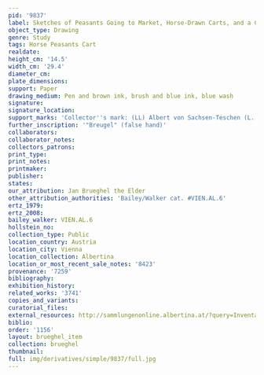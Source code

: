 ```yaml
---
pid: '9837'
label: Sketches of Peasants Going to Market, Horse-Drawn Carts, and a Cutler
object_type: Drawing
genre: Study
tags: Horse Peasants Cart
realdate: 
height_cm: '14.5'
width_cm: '29.4'
diameter_cm: 
plate_dimensions: 
support: Paper
drawing_medium: Pen and brown ink, brush and blue ink, blue wash
signature: 
signature_location: 
support_marks: 'Collector''s mark: (LL) Albert von Sachsen-Teschen (L. 174)'
further_inscription: '"Breugel" (false hand)'
collaborators: 
collaborator_notes: 
collectors_patrons: 
print_type: 
print_notes: 
printmaker: 
publisher: 
states: 
our_attribution: Jan Brueghel the Elder
other_attribution_authorities: 'Bailey/Walker cat. #VIEN.AL.6'
ertz_1979: 
ertz_2008: 
bailey_walker: VIEN.AL.6
hollstein_no: 
collection_type: Public
location_country: Austria
location_city: Vienna
location_collection: Albertina
location_or_most_recent_sale_notes: '8423'
provenance: '7259'
bibliography: 
exhibition_history: 
related_works: '3741'
copies_and_variants: 
curatorial_files: 
external_resources: http://sammlungenonline.albertina.at/?query=Inventarnummer%3D%5B8423%5D&showtype=record
biblio: 
order: '1156'
layout: brueghel_item
collection: brueghel
thumbnail: 
full: img/derivatives/simple/9837/full.jpg
---
```

